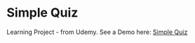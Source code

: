 # Simple Quiz

Learning Project - from Udemy.
See a Demo here: [Simple Quiz](https://tf-simplequiz.surge.sh)
